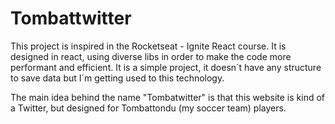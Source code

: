 # Tombattwitter

This project is inspired in the Rocketseat - Ignite React course. It is designed in react, using diverse libs in order to make the code more performant and efficient.
It is a simple project, it doesn´t have any structure to save data but I´m getting used to this technology.

The main idea behind the name "Tombatwitter" is that this website is kind of a Twitter, but designed for Tombattondu (my soccer team) players.

